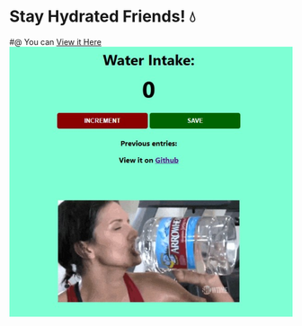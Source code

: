 ﻿# Stay Hydrated Friends! 💧
#@ You can <a href="https://polite-dragon-39b905.netlify.app/" target="_blank">View it Here</a>
![Stillframe of webiste](/1.jpg)
